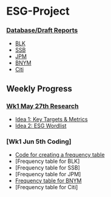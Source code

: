# ESG-Project


### [Database/Draft Reports](https://github.com/AngelaCheng99/ESG-Project/blob/main/Database.md)
- [BLK](https://github.com/AngelaCheng99/ESG-Project/blob/main/Database.md#blackrock)
- [SSB](https://github.com/AngelaCheng99/ESG-Project/blob/main/Database.md#state-street)
- [JPM](https://github.com/AngelaCheng99/ESG-Project/blob/main/Database.md#jp-morgan)
- [BNYM](https://github.com/AngelaCheng99/ESG-Project/blob/main/Database.md#bny-mellon)
- [Citi](https://github.com/AngelaCheng99/ESG-Project/blob/main/Database.md#citi)


## Weekly Progress

### [Wk1 May 27th Research](https://github.com/AngelaCheng99/ESG-Project/blob/main/Wk1.md)
- [Idea 1: Key Targets & Metrics](https://github.com/AngelaCheng99/ESG-Project/blob/main/Wk1.md#idea-1-look-for-key-targets--metrics)
- [Idea 2: ESG Wordlist](https://github.com/AngelaCheng99/ESG-Project/blob/main/Wk1.md#idea-2-look-for-esg-wordlist-as-described-in-this-research)

### [Wk1 Jun 5th Coding]
- [Code for creating a frequency table](https://github.com/AngelaCheng99/ESG-Project/blob/27b5b2ab5d4ead127b1a1632ec2e142a4c279e37/Freq%20Table%20Code.py)
- [Frequency table for BLK]
- [Frequency table for SSB]
- [Frequency table for JPM]
- [Frequency table for BNYM](https://github.com/AngelaCheng99/ESG-Project/blob/main/BNYM%20Word%20Freq.csv)
- [Frequency table for Citi]

